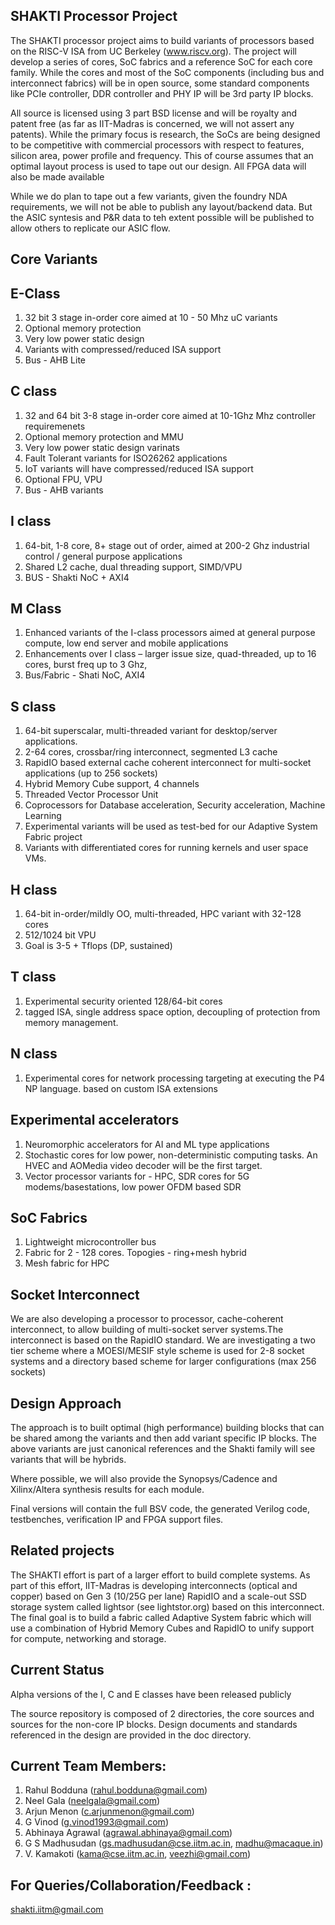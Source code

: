 SHAKTI Processor Project
-------------------------

The SHAKTI processor project aims to build variants of processors based on the RISC-V ISA from UC Berkeley (www.riscv.org). 
The project will develop a series of cores, SoC fabrics and a reference SoC for each core family. 
While the cores and most of the SoC components (including bus and interconnect fabrics) will be in open source, 
some standard components like PCIe controller, DDR controller and PHY IP will be 3rd party IP blocks.

All source is licensed using 3 part BSD license and will be royalty and patent free (as far as IIT-Madras is concerned, 
we will not assert any patents). While the primary focus is research, the SoCs are being designed to be competitive 
with commercial processors with respect to features, silicon area, power profile 
and frequency. This of course assumes that an optimal layout process is used to tape out our design. All FPGA data 
will also be made available

While we do plan to tape out a few variants, given the foundry NDA requirements, we will not be able to 
publish any layout/backend data. But the ASIC syntesis and P&R data to teh extent possible will be published
to allow others to replicate our ASIC flow.


Core Variants
--------------

E-Class
-------
1. 32 bit 3 stage in-order core aimed at 10 - 50 Mhz uC variants
2. Optional memory protection
3. Very low power static design
4. Variants with compressed/reduced ISA support
5. Bus - AHB Lite

C class 
-------
1. 32 and 64 bit 3-8 stage in-order core aimed at 10-1Ghz Mhz controller requiremenets
2. Optional memory protection and MMU
3. Very low power static design varinats
4. Fault Tolerant variants for ISO26262 applications
5. IoT variants will have compressed/reduced ISA support
6. Optional FPU, VPU
7. Bus - AHB variants

I class
-------
1. 64-bit, 1-8 core, 8+ stage out of order, aimed at 200-2 Ghz  industrial control / general purpose applications
2. Shared L2 cache, dual threading support, SIMD/VPU
3. BUS - Shakti NoC + AXI4

M Class
-------
1. Enhanced variants of the I-class processors aimed at general purpose compute, low end server and mobile applications
2. Enhancements over I class – larger issue size, quad-threaded, up to 16 cores, burst freq up to 3 Ghz, 
3. Bus/Fabric - Shati NoC, AXI4

S class
-------
1. 64-bit superscalar, multi-threaded variant for desktop/server applications.
2. 2-64 cores, crossbar/ring interconnect, segmented L3 cache
3. RapidIO based external cache coherent interconnect for multi-socket applications (up to 256 sockets)
4. Hybrid Memory Cube support, 4 channels    
5. Threaded Vector Processor Unit
6. Coprocessors for Database acceleration, Security acceleration, Machine Learning
7. Experimental variants will be used as test-bed for our Adaptive System Fabric project  
8. Variants with differentiated cores for running kernels and user space VMs.

H class
-------
1. 64-bit in-order/mildly OO, multi-threaded, HPC variant with 32-128 cores
2. 512/1024 bit VPU
3. Goal is 3-5 + Tflops (DP, sustained)

T class
-------
1. Experimental security oriented 128/64-bit cores
2. tagged ISA, single address space option, decoupling of protection from memory management.
	
N class
-------
1. Experimental cores for network processing targeting at executing the P4 NP language. based on custom ISA extensions

Experimental accelerators
-------------------------
1. Neuromorphic accelerators for AI and ML type applications
2. Stochastic cores for low power, non-deterministic computing tasks. An HVEC and AOMedia video decoder will be the first target.
3. Vector processor variants for - HPC, SDR cores for 5G modems/basestations, low power OFDM based SDR
	
SoC Fabrics
-----------
1. Lightweight  microcontroller bus
2. Fabric for 2 - 128 cores. Topogies - ring+mesh hybrid
3. Mesh fabric for HPC 


Socket Interconnect
-------------------

We are also developing a processor to processor, cache-coherent interconnect, to allow building of 
multi-socket server systems.The interconnect is based on the RapidIO standard. We are investigating 
a two tier scheme where a MOESI/MESIF style scheme is 
used for 2-8 socket systems and a directory based scheme for larger configurations (max 256 sockets)


Design Approach
---------------

The approach is to built optimal (high performance) building blocks that can be shared among the variants and 
then add variant specific IP blocks. The above variants are just canonical references and the Shakti family will
see variants that will be hybrids.


Where  possible, we will also provide the Synopsys/Cadence and Xilinx/Altera synthesis results for each module.


Final versions will contain the full BSV code, the generated Verilog code, testbenches, verification IP and FPGA support files.


Related projects
----------------
The SHAKTI effort is part of a larger effort to build complete systems. As part of this effort, 
IIT-Madras is developing interconnects (optical and copper) based on Gen 3 (10/25G per lane) RapidIO and 
a scale-out SSD storage system called lightsor (see lightstor.org) 
based on this interconnect. The final goal is to build a fabric called Adaptive System fabric 
which will use a combination of  Hybrid Memory Cubes and RapidIO to  unify support for compute, networking and storage.

Current Status
--------------
Alpha versions of the I, C and E classes have been released publicly

The source repository is composed of 2 directories, the core sources and sources for the non-core IP blocks.
Design documents and standards referenced in the design are provided in the doc directory.


Current Team Members: 
---------------------
1. Rahul Bodduna    (rahul.bodduna@gmail.com)
2. Neel Gala 	    (neelgala@gmail.com)
3. Arjun Menon      (c.arjunmenon@gmail.com)
4. G Vinod          (g.vinod1993@gmail.com) 
5. Abhinaya Agrawal (agrawal.abhinaya@gmail.com)
6. G S Madhusudan   (gs.madhusudan@cse.iitm.ac.in, madhu@macaque.in)
7. V. Kamakoti      (kama@cse.iitm.ac.in, veezhi@gmail.com)

For Queries/Collaboration/Feedback :
--------------------------------------

shakti.iitm@gmail.com
